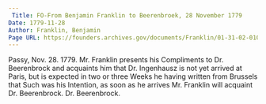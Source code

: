 ```yaml
---
 Title: FO-From Benjamin Franklin to Beerenbroek, 28 November 1779
Date: 1779-11-28
Author: Franklin, Benjamin
Page URL: https://founders.archives.gov/documents/Franklin/01-31-02-0102
---
```


Passy, Nov. 28. 1779.
Mr. Franklin presents his Compliments to Dr. Beerenbrock and acquaints him that Dr. Ingenhausz is not yet arrived at Paris, but is expected in two or three Weeks he having written from Brussels that Such was his Intention, as soon as he arrives Mr. Franklin will acquaint Dr. Beerenbrock.
Dr. Beerenbrock.

